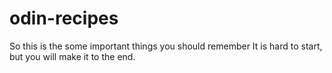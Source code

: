 # odin-recipes
So this is the some important things you should remember
It is hard to start, but you will make it to the end.